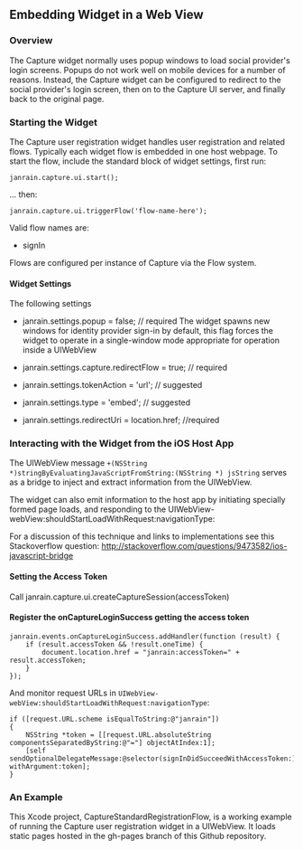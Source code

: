 ## Embedding Widget in a Web View

### Overview

The Capture widget normally uses popup windows to load social provider's login
screens. Popups do not work well on mobile devices for a number of reasons.
Instead, the Capture widget can be configured to redirect to the social
provider's login screen, then on to the Capture UI server, and finally back to
the original page.

### Starting the Widget

The Capture user registration widget handles user registration and related flows.
Typically each widget flow is embedded in one host webpage. To start the flow,
include the standard block of widget settings, first run:

    janrain.capture.ui.start();

... then:

    janrain.capture.ui.triggerFlow('flow-name-here');

Valid flow names are:

 * signIn

Flows are configured per instance of Capture via the Flow system.

#### Widget Settings

The following settings

* janrain.settings.popup = false; // required
The widget spawns new windows for identity provider sign-in by default, this
flag forces the widget to operate in a single-window mode appropriate for
operation inside a UIWebView

* janrain.settings.capture.redirectFlow = true; // required


* janrain.settings.tokenAction = 'url'; // suggested

* janrain.settings.type = 'embed'; // suggested

* janrain.settings.redirectUri = location.href; //required

### Interacting with the Widget from the iOS Host App

The UIWebView message `+(NSString *)stringByEvaluatingJavaScriptFromString:(NSString *) jsString`
serves as a bridge to inject and extract information from the UIWebView.

The widget can also emit information to the host app by initiating specially
formed page loads, and responding to the UIWebView-webView:shouldStartLoadWithRequest:navigationType:

For a discussion of this technique and links to implementations see this
Stackoverflow question: http://stackoverflow.com/questions/9473582/ios-javascript-bridge

#### Setting the Access Token

Call janrain.capture.ui.createCaptureSession(accessToken)

#### Register the onCaptureLoginSuccess getting the access token

    janrain.events.onCaptureLoginSuccess.addHandler(function (result) {
        if (result.accessToken && !result.oneTime) {
            document.location.href = "janrain:accessToken=" + result.accessToken;
        }
    });

And monitor request URLs in `UIWebView-webView:shouldStartLoadWithRequest:navigationType`:

    if ([request.URL.scheme isEqualToString:@"janrain"])
    {
        NSString *token = [[request.URL.absoluteString componentsSeparatedByString:@"="] objectAtIndex:1];
        [self sendOptionalDelegateMessage:@selector(signInDidSucceedWithAccessToken:) withArgument:token];
    }

### An Example

This Xcode project, CaptureStandardRegistrationFlow, is a working example of
running the Capture user registration widget in a UIWebView.  It loads static
pages hosted in the gh-pages branch of this Github repository.